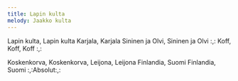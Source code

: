 ```yaml
---
title: Lapin kulta
melody: Jaakko kulta
---
```


Lapin kulta, Lapin kulta
Karjala, Karjala
Sininen ja Olvi,
Sininen ja Olvi
:,: Koff, Koff, Koff :,:

Koskenkorva,
Koskenkorva,
Leijona, Leijona
Finlandia, Suomi
Finlandia, Suomi
:,:Absolut:,: